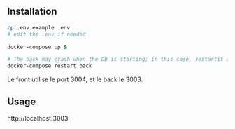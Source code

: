 ## Installation

```bash
cp .env.example .env
# edit the .env if needed

docker-compose up &

# The back may crash when the DB is starting; in this case, restartit after DB is up
docker-compose restart back
```
Le front utilise le port 3004, et le back le 3003.

## Usage
http://localhost:3003
